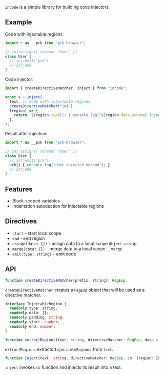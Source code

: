 `incode` is a simple library for building code injectors.

## Example

Code with injectable regions:

```js
import * as __pck from "pck-browser";

// inj:assign({ schema: "User" })
class User {
  // inj:emit("pck")
  // inj:end
}
```

Code injector:

```js
import { createDirectiveMatcher, inject } from "incode";

const s = inject(
  text, // code with injectable regions
  createDirectiveMatcher("inj"),
  (region) => {
    return `${region.type}() { console.log("${region.data.schema} injected method"); }`;
  },
);
```

Result after injection:

```js
import * as __pck from "pck-browser";

// inj:assign({ schema: "User" })
class User {
  // inj:emit("pck")
  pck() { console.log("User injected method"); }
  // inj:end
}
```

## Features

- Block-scoped variables
- Indentation autodection for injectable regions

## Directives

- `start` - start local scope
- `end` - end region
- `assign(data: {})` - assign data to a local scope `Object.assign`
- `merge(data: {})` - merge data to a local scope `_.merge`
- `emit(type: string)` - emit code

## API

```ts
function createDirectiveMatcher(prefix: string): RegExp;
```

`createDirectiveMatcher` creates a `RegExp` object that will be used as a directive matcher.

```ts
interface InjectableRegion {
  readonly type: string;
  readonly data: {};
  readonly padding: string;
  readonly start: number;
  readonly end: number;
}

function extractRegions(text: string, directiveMatcher: RegExp, data = {}): InjectableRegion[];
```

`extractRegions` extracts `InjectableRegions` from `text`.

```ts
function inject(text: string, directiveMatcher: RegExp, cb: (region: InjectableRegion) => string, data = {}): string;
```

`inject` invokes `cb` function and injects its result into a text.
